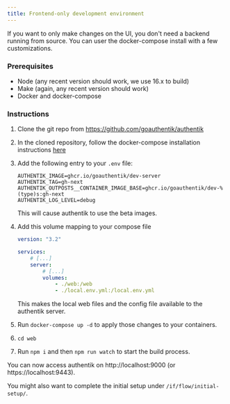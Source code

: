 ```yaml
---
title: Frontend-only development environment
---
```


If you want to only make changes on the UI, you don't need a backend running from source. You can user the docker-compose install with a few customizations.

### Prerequisites

-   Node (any recent version should work, we use 16.x to build)
-   Make (again, any recent version should work)
-   Docker and docker-compose

### Instructions

1. Clone the git repo from https://github.com/goauthentik/authentik
2. In the cloned repository, follow the docker-compose installation instructions [here](/docs/installation/docker-compose)
3. Add the following entry to your `.env` file:

    ```
    AUTHENTIK_IMAGE=ghcr.io/goauthentik/dev-server
    AUTHENTIK_TAG=gh-next
    AUTHENTIK_OUTPOSTS__CONTAINER_IMAGE_BASE=ghcr.io/goauthentik/dev-%(type)s:gh-next
    AUTHENTIK_LOG_LEVEL=debug
    ```

    This will cause authentik to use the beta images.

4. Add this volume mapping to your compose file

    ```yaml
    version: "3.2"

    services:
        # [...]
        server:
            # [...]
            volumes:
                - ./web:/web
                - ./local.env.yml:/local.env.yml
    ```

    This makes the local web files and the config file available to the authentik server.

5. Run `docker-compose up -d` to apply those changes to your containers.
6. `cd web`
7. Run `npm i` and then `npm run watch` to start the build process.

You can now access authentik on http://localhost:9000 (or https://localhost:9443).

You might also want to complete the initial setup under `/if/flow/initial-setup/`.
